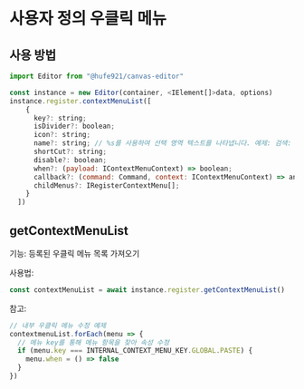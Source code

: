 # 사용자 정의 우클릭 메뉴

## 사용 방법

```javascript
import Editor from "@hufe921/canvas-editor"

const instance = new Editor(container, <IElement[]>data, options)
instance.register.contextMenuList([
    {
      key?: string;
      isDivider?: boolean;
      icon?: string;
      name?: string; // %s를 사용하여 선택 영역 텍스트를 나타냅니다. 예제: 검색: %s
      shortCut?: string;
      disable?: boolean;
      when?: (payload: IContextMenuContext) => boolean;
      callback?: (command: Command, context: IContextMenuContext) => any;
      childMenus?: IRegisterContextMenu[];
    }
  ])
```

## getContextMenuList

기능: 등록된 우클릭 메뉴 목록 가져오기

사용법:

```javascript
const contextMenuList = await instance.register.getContextMenuList()
```

참고:

```javascript
// 내부 우클릭 메뉴 수정 예제
contextmenuList.forEach(menu => {
  // 메뉴 key를 통해 메뉴 항목을 찾아 속성 수정
  if (menu.key === INTERNAL_CONTEXT_MENU_KEY.GLOBAL.PASTE) {
    menu.when = () => false
  }
})
```
